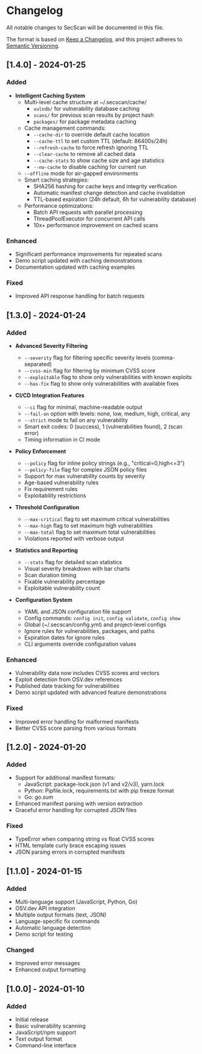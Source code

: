 # Changelog

All notable changes to SecScan will be documented in this file.

The format is based on [Keep a Changelog](https://keepachangelog.com/en/1.0.0/),
and this project adheres to [Semantic Versioning](https://semver.org/spec/v2.0.0.html).

## [1.4.0] - 2024-01-25

### Added
- **Intelligent Caching System**
  - Multi-level cache structure at ~/.secscan/cache/
    - `vulndb/` for vulnerability database caching
    - `scans/` for previous scan results by project hash
    - `packages/` for package metadata caching
  - Cache management commands:
    - `--cache-dir` to override default cache location
    - `--cache-ttl` to set custom TTL (default: 86400s/24h)
    - `--refresh-cache` to force refresh ignoring TTL
    - `--clear-cache` to remove all cached data
    - `--cache-stats` to show cache size and age statistics
    - `--no-cache` to disable caching for current run
  - `--offline` mode for air-gapped environments
  - Smart caching strategies:
    - SHA256 hashing for cache keys and integrity verification
    - Automatic manifest change detection and cache invalidation
    - TTL-based expiration (24h default, 6h for vulnerability database)
  - Performance optimizations:
    - Batch API requests with parallel processing
    - ThreadPoolExecutor for concurrent API calls
    - 10x+ performance improvement on cached scans

### Enhanced
- Significant performance improvements for repeated scans
- Demo script updated with caching demonstrations
- Documentation updated with caching examples

### Fixed
- Improved API response handling for batch requests

## [1.3.0] - 2024-01-24

### Added
- **Advanced Severity Filtering**
  - `--severity` flag for filtering specific severity levels (comma-separated)
  - `--cvss-min` flag for filtering by minimum CVSS score
  - `--exploitable` flag to show only vulnerabilities with known exploits
  - `--has-fix` flag to show only vulnerabilities with available fixes

- **CI/CD Integration Features**
  - `--ci` flag for minimal, machine-readable output
  - `--fail-on` option with levels: none, low, medium, high, critical, any
  - `--strict` mode to fail on any vulnerability
  - Smart exit codes: 0 (success), 1 (vulnerabilities found), 2 (scan error)
  - Timing information in CI mode

- **Policy Enforcement**
  - `--policy` flag for inline policy strings (e.g., "critical=0,high<=3")
  - `--policy-file` flag for complex JSON policy files
  - Support for max vulnerability counts by severity
  - Age-based vulnerability rules
  - Fix requirement rules
  - Exploitability restrictions

- **Threshold Configuration**
  - `--max-critical` flag to set maximum critical vulnerabilities
  - `--max-high` flag to set maximum high vulnerabilities
  - `--max-total` flag to set maximum total vulnerabilities
  - Violations reported with verbose output

- **Statistics and Reporting**
  - `--stats` flag for detailed scan statistics
  - Visual severity breakdown with bar charts
  - Scan duration timing
  - Fixable vulnerability percentage
  - Exploitable vulnerability count

- **Configuration System**
  - YAML and JSON configuration file support
  - Config commands: `config init`, `config validate`, `config show`
  - Global (~/.secscan/config.yml) and project-level configs
  - Ignore rules for vulnerabilities, packages, and paths
  - Expiration dates for ignore rules
  - CLI arguments override configuration values

### Enhanced
- Vulnerability data now includes CVSS scores and vectors
- Exploit detection from OSV.dev references
- Published date tracking for vulnerabilities
- Demo script updated with advanced feature demonstrations

### Fixed
- Improved error handling for malformed manifests
- Better CVSS score parsing from various formats

## [1.2.0] - 2024-01-20

### Added
- Support for additional manifest formats:
  - JavaScript: package-lock.json (v1 and v2/v3), yarn.lock
  - Python: Pipfile.lock, requirements.txt with pip freeze format
  - Go: go.sum
- Enhanced manifest parsing with version extraction
- Graceful error handling for corrupted JSON files

### Fixed
- TypeError when comparing string vs float CVSS scores
- HTML template curly brace escaping issues
- JSON parsing errors in corrupted manifests

## [1.1.0] - 2024-01-15

### Added
- Multi-language support (JavaScript, Python, Go)
- OSV.dev API integration
- Multiple output formats (text, JSON)
- Language-specific fix commands
- Automatic language detection
- Demo script for testing

### Changed
- Improved error messages
- Enhanced output formatting

## [1.0.0] - 2024-01-10

### Added
- Initial release
- Basic vulnerability scanning
- JavaScript/npm support
- Text output format
- Command-line interface